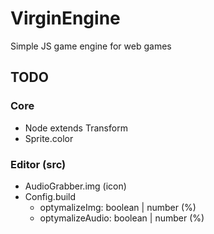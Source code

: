 # VirginEngine

Simple JS game engine for web games

## TODO

### Core

- Node extends Transform
- Sprite.color

### Editor (src)

- AudioGrabber.img (icon)
- Config.build
  - optymalizeImg: boolean | number (%)
  - optymalizeAudio: boolean | number (%)
